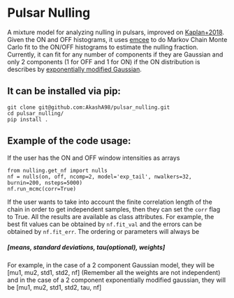 # Pulsar Nulling

A mixture model for analyzing nulling in pulsars, improved on [Kaplan+2018](https://github.com/dlakaplan/nulling-pulsars). Given the ON and OFF histograms, it uses [emcee](http://dfm.io/emcee/current/) to do Markov Chain Monte Carlo fit to the ON/OFF histograms to estimate the nulling fraction. Currently, it can fit for any number of components if they are Gaussian and only 2 components (1 for OFF and 1 for ON) if the ON distribution is describes by [exponentially modified Gaussian](https://en.wikipedia.org/wiki/Exponentially_modified_Gaussian_distribution).

## It can be installed via pip:

```
git clone git@github.com:AkashA98/pulsar_nulling.git
cd pulsar_nulling/
pip install .
```

## Example of the code usage:

If the user has the ON and OFF window intensities as arrays

```
from nulling.get_nf import nulls
nf = nulls(on, off, ncomp=2, model='exp_tail', nwalkers=32, burnin=200, nsteps=5000)
nf.run_mcmc(corr=True)
```
If the user wants to take into account the finite correlation length of the chain in order to get independent samples, then they can set the ```corr``` flag to True. All the results are available as class attributes. For example, the best fit values can be obtained by ```nf.fit_val``` and the errors can be obtained by ```nf.fit_err```. The ordering or parameters will always be 
##### [means, standard deviations, tau(optional), weights]

For example, in the case of a 2 component Gaussian model, they will be [mu1, mu2, std1, std2, nf] (Remember all the weights are not independent) and in the case of a 2 component exponentially modified gaussian, they will be [mu1, mu2, std1, std2, tau, nf]
